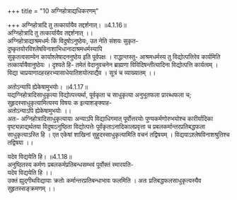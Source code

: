 +++
title = "10 अग्निहोत्राद्यधिकरणम्"

+++
अग्निहोत्रादि तु तत्कार्यायैव तद्दर्शनात्। ॥4.1.16॥  
अग्निहोत्रादि तु तत्कार्यायैव तद्दर्शनात् ।।  
अग्निहोत्राद्याश्रमधर्मः किं विदुषोऽनुष्ठेयः, उत नेति संशयः सुकृत-दुष्कृतयोरविश्लेषविनाशाभिधानादाश्रमधर्मस्यापि   
सुकृतत्वसाम्येन कार्याश्लेषादननुष्ठेय इति पूर्वपक्षः । राद्धान्तस्तु- आश्रमधर्मस्य तु विद्योत्पत्तिरेव कार्यमिति   
तत्कार्यायैवानुष्ठेयः । दृश्यते हि- तमेतं वेदानुवचनेन ब्राह्मणा विविदिषन्तीत्यादिना विद्योत्पत्ति कार्यत्वम् ।   
विद्या चाप्रयाणादहरहरभ्यासाधेयातिशयोत्पाद्यैव । सूत्रं च व्याख्यातम् ।।

अतोऽन्यापि ह्येकेषामुभयोः। ॥4.1.17॥  
यद्यग्निहोत्रादिसाधुकृत्या विद्योत्पत्त्यर्था, पूर्वकृता च साधुकृत्या अनुभूतफला प्रारब्धफला च;   
सुहृदस्साधुकृत्यामित्यस्य विषयः क इत्याशङ्क्याह-  
अतोऽन्याऽपि ह्येकेषामुभयोः ।।  
अतः- अग्निहोत्रादिसाधुकृत्यायाः अन्याऽपि विद्याधिगमात् पूर्वोत्तरयोः पुण्यकर्मणोरुभयोश्च कारीर्यादिका   
वृष्ट्यन्नाद्यर्थतया विदुषाऽनुष्ठिता विद्योत्पत्तेः पूर्वंकृताऽनादिकालप्रवृत्ता च प्रबलकर्मान्तरप्रतिबद्धफला   
साधुकृत्याऽस्ति हि । एत एकेषां शाखिनां सुहुदस्साधुकृत्यामिति वचनं तद्विषयम् । विद्ययाऽश्लेषविनाशश्रुतिश्च   
तद्विषया ।।

यदेव विद्ययेति हि। ॥4.1.18॥  
अनुष्ठितस्य कर्मणः प्रबलकर्मप्रतिबन्धसम्भवं पूर्वोक्तं स्मारयति-  
यदेव विद्ययेति हि ।।  
उक्तं ह्युद्गीथविद्यायाः क्रतोः कर्मान्तरप्रतिबन्धाभावः फलमिति । अतः प्रतिबद्धफलसाधुकृत्यस्यैव सुहृतस्सङ्क्रमणम् ।।